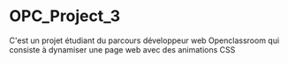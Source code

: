 # OPC_Project_3

C'est un projet étudiant du parcours développeur web Openclassroom qui consiste à dynamiser une page web avec des animations CSS
